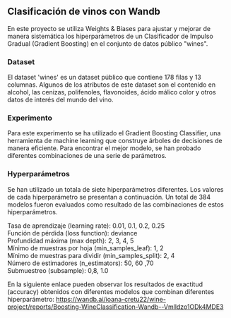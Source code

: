 ## Clasificación de vinos con Wandb

En este proyecto se utiliza Weights & Biases para ajustar y mejorar de manera sistemática  los hiperparámetros de un Clasificador de Impulso Gradual (Gradient Boosting) en el conjunto de datos público "wines".

### Dataset
El dataset 'wines'  es un dataset público que contiene 178 filas y 13 columnas. Algunos de los atributos de este dataset son el contenido en alcohol, las cenizas, polifenoles, flavonoides, ácido málico color y otros datos de interés del mundo del vino. 

### Experimento
Para este experimento se ha utilizado el Gradient Boosting Classifier, una herramienta de machine learning que construye árboles de decisiones de manera eficiente. Para encontrar el mejor modelo, se han probado diferentes combinaciones de una serie de parámetros. 

### Hyperparámetros 

Se han utilizado un totala de siete hiperparámetros diferentes. Los valores de cada hiperparámetro se presentan a continuación. Un total de 384 modelos fueron evaluados como resultado de las combinaciones de estos hiperparámetros.

Tasa de aprendizaje (learning rate): 0.01, 0.1, 0.2, 0.25 <br>
Función de pérdida (loss function): deviance<br>
Profundidad máxima (max depth): 2, 3, 4, 5<br>
Mínimo de muestras por hoja (min_samples_leaf): 1, 2<br>
Mínimo de muestras para dividir (min_samples_split): 2, 4<br>
Número de estimadores (n_estimators): 50, 60 ,70<br>
Submuestreo (subsample): 0,8, 1.0<br>

En la siguiente enlace pueden observar los resultados de exactitud (accuracy) obtenidos con diferentes modelos que combinan diferentes hiperparámetro: 
https://wandb.ai/ioana-cretu22/wine-project/reports/Boosting-WineClassification-Wandb--Vmlldzo1ODk4MDE3 
